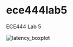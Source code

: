 # ece444lab5
ECE444 Lab 5

![latency_boxplot](https://github.com/user-attachments/assets/67ff2a5a-256b-4384-9530-56c479029067)
